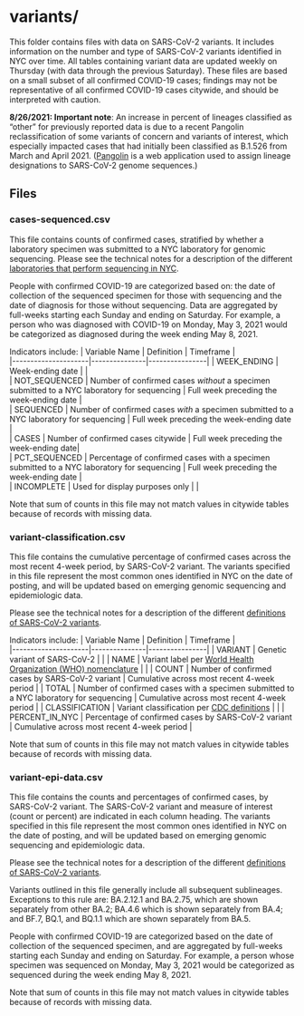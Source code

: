 # variants/ 

This folder contains files with data on SARS-CoV-2 variants. It includes information on the number and type of SARS-CoV-2 variants identified in NYC over time. All tables containing variant data are updated weekly on Thursday (with data through the previous Saturday). These files are based on a small subset of all confirmed COVID-19 cases; findings may not be representative of all confirmed COVID-19 cases citywide, and should be interpreted with caution. 

**8/26/2021: Important note**:
An increase in percent of lineages classified as  “other” for previously reported data is due to a recent Pangolin reclassification of some variants of concern and variants of interest, which especially impacted cases that had initially been classified as B.1.526 from March and April 2021. ([Pangolin](https://cov-lineages.org/resources/pangolin.html) is a web application used to assign  lineage designations to SARS-CoV-2 genome sequences.)

## Files 

### cases-sequenced.csv

This file contains counts of confirmed cases, stratified by whether a laboratory specimen was submitted to a NYC laboratory for genomic sequencing. Please see the technical notes for a description of the different [laboratories that perform sequencing in NYC](https://github.com/nychealth/coronavirus-data#variants-of-the-sars-cov-2-virus). 

People with confirmed COVID-19 are categorized based on: the date of collection of the sequenced specimen for those with sequencing and the date of diagnosis for those without sequencing. Data are aggregated by full-weeks starting each Sunday and ending on Saturday. For example, a person who was diagnosed with COVID-19 on Monday, May 3, 2021 would be categorized as diagnosed during the week ending May 8, 2021. 

Indicators include: 
| Variable Name | Definition | Timeframe |   
|---------------------|---------------|----------------| 
| WEEK_ENDING | Week-ending date | |       
| NOT_SEQUENCED | Number of confirmed cases *without* a specimen submitted to a NYC laboratory for sequencing | Full week preceding the week-ending date |       
| SEQUENCED | Number of confirmed cases *with* a specimen submitted to a NYC laboratory for sequencing | Full week preceding the week-ending date |     
| CASES | Number of confirmed cases citywide | Full week preceding the week-ending date|     
| PCT_SEQUENCED | Percentage of confirmed cases with a specimen submitted to a NYC laboratory for sequencing | Full week preceding the week-ending date |     
| INCOMPLETE | Used for display purposes only | |     

Note that sum of counts in this file may not match values in citywide tables because of records with missing data.

### variant-classification.csv

This file contains the cumulative percentage of confirmed cases across the most recent 4-week period, by SARS-CoV-2 variant. The variants specified in this file represent the most common ones identified in NYC on the date of posting, and will be updated based on emerging genomic sequencing and epidemiologic data.

Please see the technical notes for a description of the different [definitions of SARS-CoV-2 variants](https://github.com/nychealth/coronavirus-data#variants-of-the-sars-cov-2-virus).

Indicators include:
| Variable Name | Definition | Timeframe |   
|---------------------|---------------|----------------| 
| VARIANT | Genetic variant of SARS-CoV-2 | | 
| NAME | Variant label per [World Health Organization (WHO) nomenclature](https://www.who.int/en/activities/tracking-SARS-CoV-2-variants/) | | 
| COUNT | Number of confirmed cases by SARS-CoV-2 variant | Cumulative across most recent 4-week period | 
| TOTAL | Number of confirmed cases with a specimen submitted to a NYC laboratory for sequencing | Cumulative across most recent 4-week period | 
| CLASSIFICATION | Variant classification per [CDC definitions](https://www.cdc.gov/coronavirus/2019-ncov/cases-updates/variant-surveillance/variant-info.html) | | 
| PERCENT_IN_NYC | Percentage of confirmed cases by SARS-CoV-2 variant | Cumulative across most recent 4-week period | 

Note that sum of counts in this file may not match values in citywide tables because of records with missing data.

### variant-epi-data.csv

This file contains the counts and percentages of confirmed cases, by SARS-CoV-2 variant. The SARS-CoV-2 variant and measure of interest (count or percent) are indicated in each column heading. The variants specified in this file represent the most common ones identified in NYC on the date of posting, and will be updated based on emerging genomic sequencing and epidemiologic data.

Please see the technical notes for a description of the different [definitions of SARS-CoV-2 variants](https://github.com/nychealth/coronavirus-data#variants-of-the-sars-cov-2-virus).

Variants outlined in this file generally include all subsequent sublineages. Exceptions to this rule are: BA.2.12.1 and BA.2.75, which are shown separately from other BA.2; BA.4.6 which is shown separately from BA.4; and BF.7, BQ.1, and BQ.1.1 which are shown separately from BA.5. 

People with confirmed COVID-19 are categorized based on the date of collection of the sequenced specimen, and are aggregated by full-weeks starting each Sunday and ending on Saturday. For example, a person whose specimen was sequenced on Monday, May 3, 2021 would be categorized as sequenced during the week ending May 8, 2021. 

Note that sum of counts in this file may not match values in citywide tables because of records with missing data.
